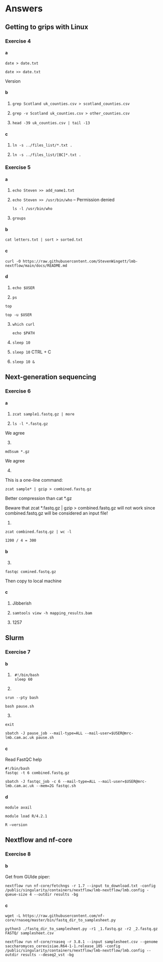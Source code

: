 # Answers
## Getting to grips with Linux
### Exercise 4
#### a
`date > date.txt`

`date >> date.txt`

Version

#### b
1.    `grep Scotland uk_counties.csv > scotland_counties.csv`
   
2.    `grep -v Scotland uk_counties.csv > other_counties.csv`

3.    `head -39 uk_counties.csv | tail -13`

#### c
1.    `ln -s ../files_list/*.txt .`
   
2.    `ln -s ../files_list/[BC]*.txt .`


### Exercise 5
#### a
1.    `echo Steven >> add_name1.txt`

2.    `echo Steven >> /usr/bin/who` – Permission denied

      `ls -l /usr/bin/who`

3.    `groups`

#### b
`cat letters.txt | sort > sorted.txt`

#### c
`curl -O https://raw.githubusercontent.com/StevenWingett/lmb-nextflow/main/docs/README.md`

#### d
1.    `echo $USER`

2.    `ps `

`top `

`top -u $USER`

3.    `which curl`

      `echo $PATH`

4.    `sleep 10`

5.    `sleep 10`  CTRL + C

6.    `sleep 10 &`


## Next-generation sequencing
### Exercise 6
#### a
1.    `zcat sample1.fastq.gz | more`

2.    `ls -l *.fastq.gz`

We agree

3.    
`md5sum *.gz`

We agree

4.    
This is a one-line command:

`zcat sample* | gzip > combined.fastq.gz`

Better compression than cat *.gz

Beware that zcat *.fastq.gz | gzip > combined.fastq.gz will not work since combined.fastq.gz will be considered an input file!

1.    
`zcat combined.fastq.gz | wc -l`

`1200 / 4 = 300`

#### b
3.    
`fastqc comined.fastq.gz`

Then copy to local machine

#### c
1.    Jibberish

2.    `samtools view -h mapping_results.bam`

3.    1257


## Slurm
### Exercise 7
#### b
1.     
        #!/bin/bash
        sleep 60

2.    
`srun --pty bash`

`bash pause.sh`

3.    
`exit`

`sbatch -J pause_job --mail-type=ALL --mail-user=$USER@mrc-lmb.cam.ac.uk pause.sh`

#### c
Read FastQC help

    #!/bin/bash
    fastqc -t 6 combined.fastq.gz

`sbatch -J fastqc_job -c 6 --mail-type=ALL --mail-user=$USER@mrc-lmb.cam.ac.uk --mem=2G fastqc.sh`

#### d
`module avail`

`module load R/4.2.1`

`R –version`

## Nextflow and nf-core
### Exercise 8
#### b
Get from GUIde piper:

`nextflow run nf-core/fetchngs -r 1.7 --input to_download.txt -config /public/singularity/containers/nextflow/lmb-nextflow/lmb.config -queue-size 4 --outdir results -bg`

#### c
`wget -L https://raw.githubusercontent.com/nf-core/rnaseq/master/bin/fastq_dir_to_samplesheet.py`

`python3 ./fastq_dir_to_samplesheet.py -r1 _1.fastq.gz -r2 _2.fastq.gz FASTQ/ samplesheet.csv`

`nextflow run nf-core/rnaseq -r 3.8.1 --input samplesheet.csv --genome saccharomyces_cerevisiae.R64-1-1.release_105 -config /public/singularity/containers/nextflow/lmb-nextflow/lmb.config --outdir results --deseq2_vst -bg`
